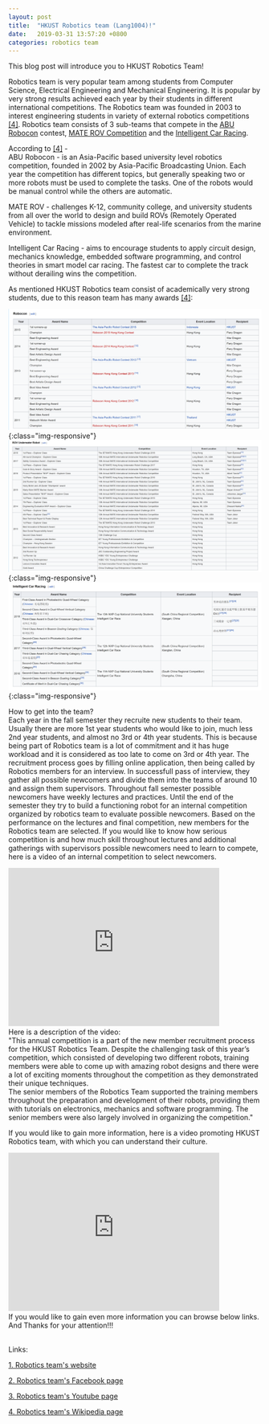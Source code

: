 ```yaml
---
layout: post
title:  "HKUST Robotics team (Lang1004)!"
date:   2019-03-31 13:57:20 +0800
categories: robotics team
---
```


This blog post will introduce you to HKUST Robotics Team!

Robotics team is very popular team among students from Computer Science, Electrical Engineering and Mechanical Engineering. It is popular by very strong results achieved each year by their students in different international competitions. The Robotics team was founded in 2003 to interest engineering students in variety of external robotics competitions [[4]][link 4]. Robotics team consists of 3 sub-teams that compete in the [ABU Robocon][5] contest, [MATE ROV Competition][6] and the [Intelligent Car Racing][7].

According to [[4]][link 4] - <br/>
ABU Robocon - is an Asia-Pacific based university level robotics competition, founded in 2002 by Asia-Pacific Broadcasting Union. Each year the competition has different topics, but generally speaking two or more robots must be used to complete the tasks. One of the robots would be manual control while the others are automatic.

MATE ROV - challenges K-12, community college, and university students from all over the world to design and build ROVs (Remotely Operated Vehicle) to tackle missions modeled after real-life scenarios from the marine environment.

Intelligent Car Racing - aims to encourage students to apply circuit design, mechanics knowledge, embedded software programming, and control theories in smart model car racing. The fastest car to complete the track without derailing wins the competition.

As mentioned HKUST Robotics team consist of academically very strong students, due to this reason team has many awards [[4]][link 4]:

![Robocon](https://raw.githubusercontent.com/404akhan/startjekyll/gh-pages/includes/rob1.png){:class="img-responsive"}
![ROV Underwater Robot](https://raw.githubusercontent.com/404akhan/startjekyll/gh-pages/includes/rob2.png){:class="img-responsive"}
![Intelligent Car Racing](https://raw.githubusercontent.com/404akhan/startjekyll/gh-pages/includes/rob3.png){:class="img-responsive"}

How to get into the team? <br/>
Each year in the fall semester they recruite new students to their team. Usually there are more 1st year students who would like to join, much less 2nd year students, and almost no 3rd or 4th year students. This is because being part of Robotics team is a lot of commitment and it has huge workload and it is considered as too late to come on 3rd or 4th year. The recruitment process goes by filling online application, then being called by Robotics members for an interview. In successfull pass of interview, they gather all possible newcomers and divide them into the teams of around 10 and assign them supervisors. Throughout fall semester possible newcomers have weekly lectures and practices. Until the end of the semester they try to build a functioning robot for an internal competition organized by robotics team to evaluate possible newcomers. Based on the performance on the lectures and final competition, new members for the Robotics team are selected. If you would like to know how serious competition is and how much skill throughout lectures and additional gatherings with supervisors possible newcomers need to learn to compete, here is a video of an internal competition to select newcomers.

<iframe width="420" height="315" src="https://www.youtube.com/embed/aryFjliFHjQ" frameborder="0" allowfullscreen></iframe>
 <br/>
Here is a description of the video: <br/>
"This annual competition is a part of the new member recruitment process for the HKUST Robotics Team. Despite the challenging task of this year’s competition, which consisted of developing two different robots, training members were able to come up with amazing robot designs and there were a lot of exciting moments throughout the competition as they demonstrated their unique techniques. <br/>
The senior members of the Robotics Team supported the training members throughout the preparation and development of their robots, providing them with tutorials on electronics, mechanics and software programming. The senior members were also largely involved in organizing the competition."


If you would like to gain more information, here is a video promoting HKUST Robotics team, with which you can understand their culture.

<iframe width="420" height="315" src="https://www.youtube.com/embed/qep1lvFzrVE" frameborder="0" allowfullscreen></iframe>

<br/>
If you would like to gain even more information you can browse below links. And Thanks for your attention!!!
<br/><br/>

Links:

[1. Robotics team's website][link 1]

[2. Robotics team's Facebook page][link 2]

[3. Robotics team's Youtube page][link 3]

[4. Robotics team's Wikipedia page][link 4]


[link 1]: https://robotics.ust.hk/
[link 2]: https://www.facebook.com/ustrobotics
[link 3]: https://www.youtube.com/user/ustrobotics
[link 4]: https://en.wikipedia.org/wiki/HKUST_Robotics_Team
[5]: https://en.wikipedia.org/wiki/ABU_Robocon
[6]: https://en.wikipedia.org/wiki/Robot_competition#Marine_Advanced_Technology_Education_Center_Competition
[7]: https://smartcar.cdstm.cn/

